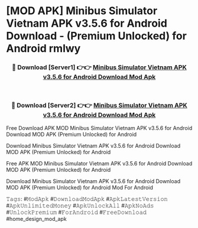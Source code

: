 # [MOD APK] Minibus Simulator Vietnam APK v3.5.6 for Android Download - (Premium Unlocked) for Android rmlwy



<div align="center">
<h3>🔴 Download [Server1] 👉👉 <a href="https://momento.my/?title=Minibus_Simulator_Vietnam_APK_v3.5.6_for_Android_Download">Minibus Simulator Vietnam APK v3.5.6 for Android Download Mod Apk</a></h3><br>

<h3>🔴 Download [Server2] 👉👉 <a href="https://momento.my/?title=Minibus_Simulator_Vietnam_APK_v3.5.6_for_Android_Download">Minibus Simulator Vietnam APK v3.5.6 for Android Download Mod Apk</a></h3>
</div>



Free Download APK MOD Minibus Simulator Vietnam APK v3.5.6 for Android Download MOD APK (Premium Unlocked) for Android

Download Minibus Simulator Vietnam APK v3.5.6 for Android Download MOD APK (Premium Unlocked) for Android

Free APK MOD Minibus Simulator Vietnam APK v3.5.6 for Android Download MOD APK (Premium Unlocked) for Android

Download Minibus Simulator Vietnam APK v3.5.6 for Android Download MOD APK (Premium Unlocked) for Android Mod For Android

𝚃𝚊𝚐𝚜: #𝙼𝚘𝚍𝙰𝚙𝚔 #𝙳𝚘𝚠𝚗𝚕𝚘𝚊𝚍𝙼𝚘𝚍𝙰𝚙𝚔 #𝙰𝚙𝚔𝙻𝚊𝚝𝚎𝚜𝚝𝚅𝚎𝚛𝚜𝚒𝚘𝚗 #𝙰𝚙𝚔𝚄𝚗𝚕𝚒𝚖𝚒𝚝𝚎𝚍𝙼𝚘𝚗𝚎𝚢 #𝙰𝚙𝚔𝚄𝚗𝚕𝚘𝚌𝚔𝙰𝚕𝚕 #𝙰𝚙𝚔𝙽𝚘𝙰𝚍𝚜 #𝚄𝚗𝚕𝚘𝚌𝚔𝙿𝚛𝚎𝚖𝚒𝚞𝚖 #𝙵𝚘𝚛𝙰𝚗𝚍𝚛𝚘𝚒𝚍 #𝙵𝚛𝚎𝚎𝙳𝚘𝚠𝚗𝚕𝚘𝚊𝚍 #home_design_mod_apk
